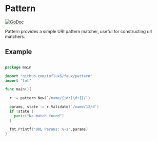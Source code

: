 # Pattern
[![GoDoc](http://img.shields.io/badge/go-documentation-blue.svg?style=flat-square)](http://godoc.org/github.com/influx6/faux/pattern)

  Pattern provides a simple URI pattern matcher, useful for constructing url
  matchers.

## Example

  ```go

  package main

  import "github.com/influx6/faux/pattern"
  import "fmt"

  func main(){

  	r := pattern.New(`/name/{id:[\d+]}/`)

  	params, state := r.Validate(`/name/12/d`)
    if !state {
      panic("No match found")
    }

    fmt.Printf("URL Params: %+s",params)
  }

  ```
